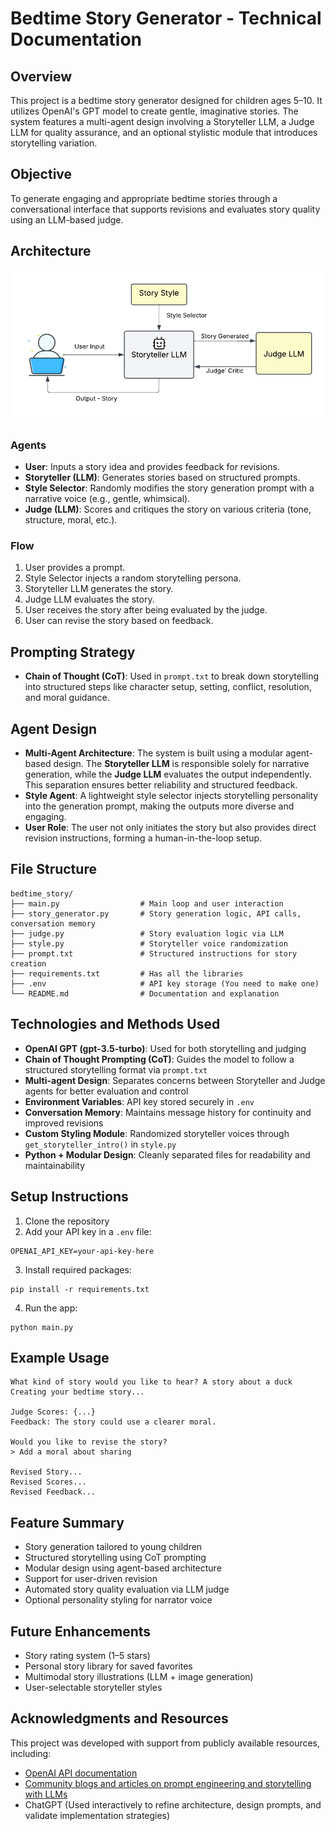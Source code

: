 # Bedtime Story Generator - Technical Documentation

## Overview
This project is a bedtime story generator designed for children ages 5–10. It utilizes OpenAI's GPT model to create gentle, imaginative stories. The system features a multi-agent design involving a Storyteller LLM, a Judge LLM for quality assurance, and an optional stylistic module that introduces storytelling variation. 

## Objective
To generate engaging and appropriate bedtime stories through a conversational interface that supports revisions and evaluates story quality using an LLM-based judge.

## Architecture
![System Architecture Diagram](diagram.png)

### Agents
- **User**: Inputs a story idea and provides feedback for revisions.
- **Storyteller (LLM)**: Generates stories based on structured prompts.
- **Style Selector**: Randomly modifies the story generation prompt with a narrative voice (e.g., gentle, whimsical).
- **Judge (LLM)**: Scores and critiques the story on various criteria (tone, structure, moral, etc.).

### Flow
1. User provides a prompt.
2. Style Selector injects a random storytelling persona.
3. Storyteller LLM generates the story.
4. Judge LLM evaluates the story.
5. User receives the story after being evaluated by the judge.
6. User can revise the story based on feedback.

## Prompting Strategy
- **Chain of Thought (CoT)**: Used in `prompt.txt` to break down storytelling into structured steps like character setup, setting, conflict, resolution, and moral guidance.

## Agent Design
- **Multi-Agent Architecture**: The system is built using a modular agent-based design. The **Storyteller LLM** is responsible solely for narrative generation, while the **Judge LLM** evaluates the output independently. This separation ensures better reliability and structured feedback.
- **Style Agent**: A lightweight style selector injects storytelling personality into the generation prompt, making the outputs more diverse and engaging.
- **User Role**: The user not only initiates the story but also provides direct revision instructions, forming a human-in-the-loop setup.


## File Structure
```
bedtime_story/
├── main.py                  # Main loop and user interaction
├── story_generator.py       # Story generation logic, API calls, conversation memory
├── judge.py                 # Story evaluation logic via LLM
├── style.py                 # Storyteller voice randomization
├── prompt.txt               # Structured instructions for story creation
├── requirements.txt         # Has all the libraries
├── .env                     # API key storage (You need to make one)
└── README.md                # Documentation and explanation
```

## Technologies and Methods Used

- **OpenAI GPT (gpt-3.5-turbo)**: Used for both storytelling and judging
- **Chain of Thought Prompting (CoT)**: Guides the model to follow a structured storytelling format via `prompt.txt`
- **Multi-agent Design**: Separates concerns between Storyteller and Judge agents for better evaluation and control
- **Environment Variables**: API key stored securely in `.env`
- **Conversation Memory**: Maintains message history for continuity and improved revisions
- **Custom Styling Module**: Randomized storyteller voices through `get_storyteller_intro()` in `style.py`
- **Python + Modular Design**: Cleanly separated files for readability and maintainability

## Setup Instructions
1. Clone the repository
2. Add your API key in a `.env` file:
```
OPENAI_API_KEY=your-api-key-here
```
3. Install required packages:
```
pip install -r requirements.txt
```
4. Run the app:
```
python main.py
```

## Example Usage
```
What kind of story would you like to hear? A story about a duck
Creating your bedtime story...

Judge Scores: {...}
Feedback: The story could use a clearer moral.

Would you like to revise the story?
> Add a moral about sharing

Revised Story...
Revised Scores...
Revised Feedback...
```

## Feature Summary
- Story generation tailored to young children
- Structured storytelling using CoT prompting
- Modular design using agent-based architecture
- Support for user-driven revision
- Automated story quality evaluation via LLM judge
- Optional personality styling for narrator voice

## Future Enhancements
- Story rating system (1–5 stars)
- Personal story library for saved favorites
- Multimodal story illustrations (LLM + image generation)
- User-selectable storyteller styles

## Acknowledgments and Resources

This project was developed with support from publicly available resources, including:

- [OpenAI API documentation](https://platform.openai.com/docs)
- [Community blogs and articles on prompt engineering and storytelling with LLMs](https://www.promptingguide.ai/techniques)
- ChatGPT (Used interactively to refine architecture, design prompts, and validate implementation strategies)